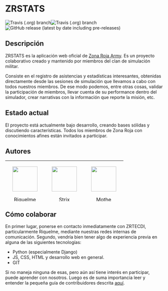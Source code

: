 # ZRSTATS

![Travis (.org) branch](https://img.shields.io/travis/ZR-TECDI/zrstats/master?label=Estable)![Travis (.org) branch](https://img.shields.io/travis/ZR-TECDI/zrstats/dev-branch?label=Dev-branch)![GitHub release (latest by date including pre-releases)](https://img.shields.io/github/v/release/ZR-TECDI/zrstats?include_prereleases&label=%C3%BAltima%20estable)

## Descripción

ZRSTATS es la aplicación web oficial de [Zona Roja Army](https://www.zrarmy.com). Es un proyecto
colaborativo creado y mantenido por miembros del clan de simulación militar.

Consiste en el registro de asistencias y estadísticas interesantes, obtenidas directamente desde
las sesiones de simulación que llevamos a cabo con todos nuestros miembros. De ese modo podemos,
entre otras cosas, validar la participación de miembros, llevar cuenta de su performance dentro del simulador,
crear narrativas con la información que reporte la misión, etc.

## Estado actual

El proyecto está actualmente bajo desarrollo, creando bases sólidas y discutiendo características. Todos los 
miembros de Zona Roja con conocimientos afines están invitados a participar.

## Autores

<!-- Lista de colaboradores -->
<table style="height: 130px; margin-left: auto; margin-right: auto;" width="120">
    <tbody>
        <tr>
            <td style="width: 110px;">
            <p style="text-align: center;"><img src="https://github.com/corp-0.png?size=80" alt="" width="80" height="80" /></p>
            <p style="text-align: center;"><a title="Enlace a github" href="https://github.com/corp-0" target="_blank" rel="noopener">Riquelme</a></p>
            </td>
            <td style="width: 110px;">
            <p style="text-align: center;"><img src="https://github.com/cyberpunx.png?size=80" alt="" width="80" height="80" /></p>
            <p style="text-align: center;"><a title="Enlace a github" href="https://github.com/cyberpunx" target="_blank" rel="noopener">Strix</a></p>
            </td>
            <td style="width: 110px;">
            <p style="text-align: center;"><img src="https://github.com/fmothe.png?size=80" alt="" width="80" height="80" /></p>
            <p style="text-align: center;"><a title="Enlace a github" href="https://github.com/fmothe" target="_blank" rel="noopener">Mothe</a></p>
            </td>
        </tr>
    </tbody>
</table>

## Cómo colaborar

En primer lugar, ponerse en contacto inmediatamente con ZRTECDI, particularmente Riquelme, mediante nuestras
redes internas de comunicación. Segundo, vendría bien tener algo de experiencia previa en alguna de las siguientes 
tecnologías:

* Python (especialmente Django)
* JS, CSS, HTML y desarrollo web en general.
* GIT

Si no maneja ninguna de esas, pero aún así tiene interés en participar, puede aprender con nosotros.
Luego es de suma importancia leer y entender la pequeña guía de contribuidores descrita [aquí](https://github.com/ZR-TECDI/zrstats/issues/15).

